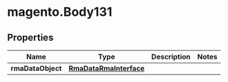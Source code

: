 # magento.Body131

## Properties
Name | Type | Description | Notes
------------ | ------------- | ------------- | -------------
**rmaDataObject** | [**RmaDataRmaInterface**](RmaDataRmaInterface.md) |  | 


